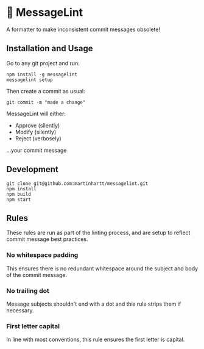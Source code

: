 # 🌟 MessageLint

A formatter to make inconsistent commit messages obsolete!


## Installation and Usage

Go to any git project and run:

```
npm install -g messagelint
messagelint setup
```

Then create a commit as usual:

```
git commit -m "made a change"
```

MessageLint will either:

- Approve (silently)
- Modify (silently)
- Reject (verbosely)

...your commit message

## Development

```
git clone git@github.com:martinhartt/messagelint.git
npm install
npm build
npm start
```

## Rules

These rules are run as part of the linting process, and are setup to reflect
commit message best practices.

### No whitespace padding

This ensures there is no redundant whitespace around the subject and body of the
commit message.

### No trailing dot

Message subjects shouldn't end with a dot and this rule strips them if necessary.

### First letter capital

In line with most conventions, this rule ensures the first letter is capital.
